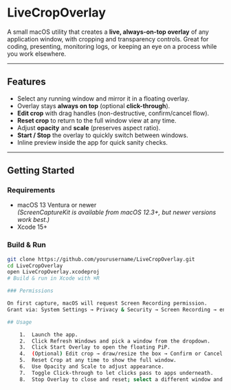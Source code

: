 # LiveCropOverlay

A small macOS utility that creates a **live, always-on-top overlay** of any application window, with cropping and transparency controls. Great for coding, presenting, monitoring logs, or keeping an eye on a process while you work elsewhere.

---

##  Features

- Select any running window and mirror it in a floating overlay.
- Overlay stays **always on top** (optional **click-through**).
- **Edit crop** with drag handles (non-destructive, confirm/cancel flow).
- **Reset crop** to return to the full window view at any time.
- Adjust **opacity** and **scale** (preserves aspect ratio).
- **Start / Stop** the overlay to quickly switch between windows.
- Inline preview inside the app for quick sanity checks.

---

##  Getting Started

### Requirements
- macOS 13 Ventura or newer  
  *(ScreenCaptureKit is available from macOS 12.3+, but newer versions work best.)*
- Xcode 15+

### Build & Run
```bash
git clone https://github.com/yourusername/LiveCropOverlay.git
cd LiveCropOverlay
open LiveCropOverlay.xcodeproj
# Build & run in Xcode with ⌘R

### Permissions

On first capture, macOS will request Screen Recording permission.
Grant via: System Settings → Privacy & Security → Screen Recording → enable LiveCropOverlay (or Xcode while running from the IDE).

## Usage

	1.	Launch the app.
	2.	Click Refresh Windows and pick a window from the dropdown.
	3.	Click Start Overlay to open the floating PiP.
	4.	(Optional) Edit crop → draw/resize the box → Confirm or Cancel.
	5.	Reset Crop at any time to show the full window.
	6.	Use Opacity and Scale to adjust appearance.
	7.	Toggle Click-through to let clicks pass to apps underneath.
	8.	Stop Overlay to close and reset; select a different window and start again.
